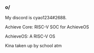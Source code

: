 ### o/
My discord is cyao1234#2688.

Achieve Core: RISC-V SOC for AchieveOS

AchieveOS: A RISC-V OS

Kina taken up by school atm
